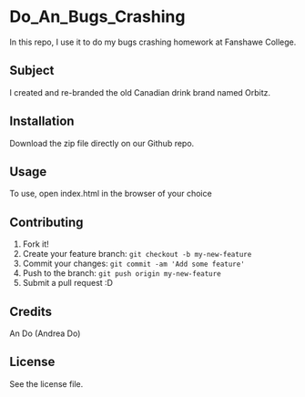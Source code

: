 # Do_An_Bugs_Crashing

In this repo, I use it to do my bugs crashing homework at Fanshawe College.

## Subject

I created and re-branded the old Canadian drink brand named Orbitz.

## Installation

Download the zip file directly on our Github repo.

## Usage

To use, open index.html in the browser of your choice

## Contributing

1. Fork it!
2. Create your feature branch: `git checkout -b my-new-feature`
3. Commit your changes: `git commit -am 'Add some feature'`
4. Push to the branch: `git push origin my-new-feature`
5. Submit a pull request :D

## Credits

An Do (Andrea Do)

## License

See the license file.